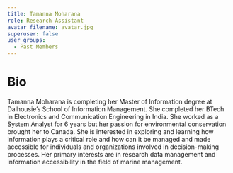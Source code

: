 ```yaml
---
title: Tamanna Moharana
role: Research Assistant
avatar_filename: avatar.jpg
superuser: false
user_groups:
  - Past Members
---
```

# Bio
Tamanna Moharana is completing her Master of Information degree at Dalhousie’s School of Information Management. She completed her BTech in Electronics and Communication Engineering in India. She worked as a System Analyst for 6 years but her passion for environmental conservation brought her to Canada. She is interested in exploring and learning how information plays a critical role and how can it be managed and made accessible for individuals and organizations involved in decision-making processes. Her primary interests are in research data management and information accessibility in the field of marine management.